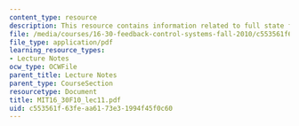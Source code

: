 ```yaml
---
content_type: resource
description: This resource contains information related to full state feedback control.
file: /media/courses/16-30-feedback-control-systems-fall-2010/c553561f63feaa6173e31994f45f0c60_MIT16_30F10_lec11.pdf
file_type: application/pdf
learning_resource_types:
- Lecture Notes
ocw_type: OCWFile
parent_title: Lecture Notes
parent_type: CourseSection
resourcetype: Document
title: MIT16_30F10_lec11.pdf
uid: c553561f-63fe-aa61-73e3-1994f45f0c60
---
```

